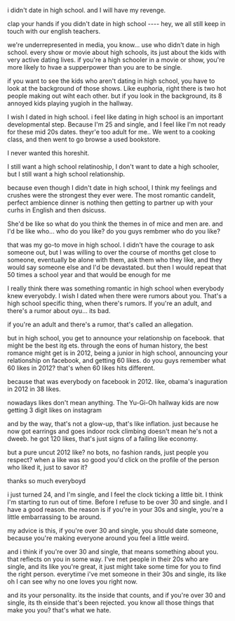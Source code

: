 i didn't date in high school. and I will have my revenge.

clap your hands if you didn't date in high school ---- hey, we all still keep in touch with our english teachers.

we're underrepresented in media, you know... use who didn't date in high school. every show or movie about high schools, its just about the kids with very active dating lives. if you're a high schooler in a movie or show, you're more likely to hvae a supperpower than you are to be single. 

if you want to see the kids who aren't dating in high school, you have to look at the background of those shows. Like euphoria, right there is two hot people making out wiht each other. but if you look in the background, its 8 annoyed kids playing yugioh in the hallway.

I wish I dated in high school. i feel like dating in high school is an important developmental step. Because I'm 25 and single, and I feel like I'm not ready for these mid 20s dates. theyr'e too adult for me.. We went to a cooking class, and then went to go browse a used bookstore. 

I never wanted this horeshit. 

I still want a high school relatinoship, I don't want to date a high schooler, but I still want a high school relationship.

because even though I didn't date in high school, I think my feelings and crushes were the strongest they ever were. The most romantic candelit, perfect ambience dinner is nothing then getting to partner up with your curhs in English and then dsicuss.

She'd be like so what do you think the themes in of mice and men are. and I'd be like who... who do you like?
do you guys rembmer who do you like?

that was my go-to move in high school. I didn't have the courage to ask someone out, but I was willing to over the course of months get close to someone, eventually be alone with them, ask them who they like, and they would say someone else and I'd be devastated. but then I would repeat that 50 times a school year and that would be enough for me

I really think there was something romantic in high school when everybody knew everyobdy. l wish I dated when there were rumors about you. That's a high school specific thing, when there's rumors. If you're an adult, and there's a rumor about oyu... its bad. 

if you're an adult and there's a rumor, that's called an allegation.

but in high school, you get to announce your relationship on facebook. that might be the best itg ets. through the eons of human history, the best romance might get is in 2012, being a junior in high school, announcing your relationship on facebook, and getting 60 likes. do you guys remember what 60 likes in 2012? that's when 60 likes hits different.

because that was everybody on facebook in 2012. like, obama's inaguration in 2012 in 38 likes.

nowadays likes don't mean anything. The Yu-Gi-Oh hallway kids are now getting 3 digit likes on instagram

and by the way, that's not a glow-up, that's like inflation. just because he now got earrings and goes indoor rock climbing doesn't mean he's not a dweeb. he got 120 likes, that's just signs of a failing like economy.

but a pure uncut 2012 like? no bots, no fashion rands, just people you respect? when a like was so good you'd click on the profile of the person who liked it, just to savor it?

thanks so much everyboyd


i just turned 24, and I'm single, and I feel the clock ticking a little bit. I think I'm starting to run out of time. Before I refuse to be over 30 and single. and I have a good reason. the reason is if you're in your 30s and single, you're a little embarrassing to be around.


my advice is this, if you're over 30 and single, you should date someone, because you're making everyone around you feel a little weird. 

and i think if you're over 30 and single, that means something about you. that reflects on you in some way. I've met people in their 20s who are single, and its like you're great, it just might take some time for you to find the right person. everytime i've met someone in their 30s and single, its like oh I can see why no one loves you right now. 

and its your personality. its the inside that counts, and if you're over 30 and single, its th einside that's been rejected. you know all those things that make you you? that's what we hate. 

